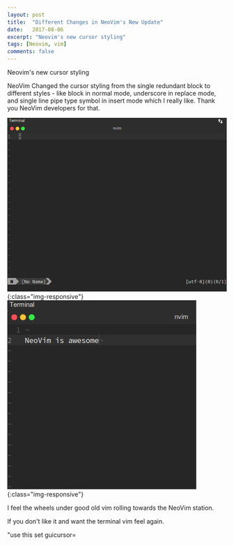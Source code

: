 ```yaml
---
layout: post
title:  "Different Changes in NeoVim's New Update"
date:   2017-08-06
excerpt: "Neovim's new cursor styling"
tags: [Neovim, vim]
comments: false
---
```


Neovim's new cursor styling

NeoVim Changed the cursor styling from the single redundant block to different styles - like block in normal mode, underscore in replace mode,
and single line pipe type symbol in insert mode which I really like. Thank you NeoVim developers for that.

![Neovim1](/images/screenshot1.png){:class="img-responsive"}
![Neovim2](/images/screenshot2.png){:class="img-responsive"}


I feel the wheels under good old vim rolling towards the NeoVim station.

If you don't like it and want the terminal vim feel again.

"use this
set  guicursor=
